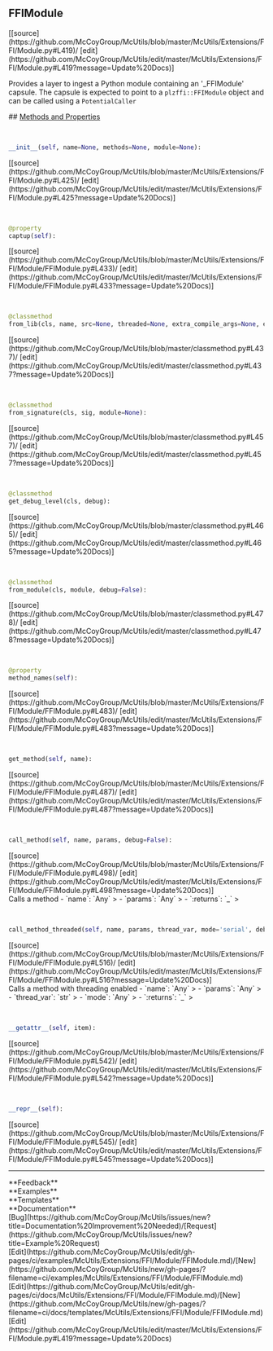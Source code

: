 ## <a id="McUtils.Extensions.FFI.Module.FFIModule">FFIModule</a> 

<div class="docs-source-link" markdown="1">
[[source](https://github.com/McCoyGroup/McUtils/blob/master/McUtils/Extensions/FFI/Module.py#L419)/
[edit](https://github.com/McCoyGroup/McUtils/edit/master/McUtils/Extensions/FFI/Module.py#L419?message=Update%20Docs)]
</div>

Provides a layer to ingest a Python module containing an '_FFIModule' capsule.
The capsule is expected to point to a `plzffi::FFIModule` object and can be called using a `PotentialCaller`







<div class="collapsible-section">
 <div class="collapsible-section collapsible-section-header" markdown="1">
## <a class="collapse-link" data-toggle="collapse" href="#methods" markdown="1"> Methods and Properties</a> <a class="float-right" data-toggle="collapse" href="#methods"><i class="fa fa-chevron-down"></i></a>
 </div>
 <div class="collapsible-section collapsible-section-body collapse show" id="methods" markdown="1">
 
<a id="McUtils.Extensions.FFI.Module.FFIModule.__init__" class="docs-object-method">&nbsp;</a> 
```python
__init__(self, name=None, methods=None, module=None): 
```
<div class="docs-source-link" markdown="1">
[[source](https://github.com/McCoyGroup/McUtils/blob/master/McUtils/Extensions/FFI/Module.py#L425)/
[edit](https://github.com/McCoyGroup/McUtils/edit/master/McUtils/Extensions/FFI/Module.py#L425?message=Update%20Docs)]
</div>


<a id="McUtils.Extensions.FFI.Module.FFIModule.captup" class="docs-object-method">&nbsp;</a> 
```python
@property
captup(self): 
```
<div class="docs-source-link" markdown="1">
[[source](https://github.com/McCoyGroup/McUtils/blob/master/McUtils/Extensions/FFI/Module/FFIModule.py#L433)/
[edit](https://github.com/McCoyGroup/McUtils/edit/master/McUtils/Extensions/FFI/Module/FFIModule.py#L433?message=Update%20Docs)]
</div>


<a id="McUtils.Extensions.FFI.Module.FFIModule.from_lib" class="docs-object-method">&nbsp;</a> 
```python
@classmethod
from_lib(cls, name, src=None, threaded=None, extra_compile_args=None, extra_link_args=None, linked_libs=None, **compile_kwargs): 
```
<div class="docs-source-link" markdown="1">
[[source](https://github.com/McCoyGroup/McUtils/blob/master/classmethod.py#L437)/
[edit](https://github.com/McCoyGroup/McUtils/edit/master/classmethod.py#L437?message=Update%20Docs)]
</div>


<a id="McUtils.Extensions.FFI.Module.FFIModule.from_signature" class="docs-object-method">&nbsp;</a> 
```python
@classmethod
from_signature(cls, sig, module=None): 
```
<div class="docs-source-link" markdown="1">
[[source](https://github.com/McCoyGroup/McUtils/blob/master/classmethod.py#L457)/
[edit](https://github.com/McCoyGroup/McUtils/edit/master/classmethod.py#L457?message=Update%20Docs)]
</div>


<a id="McUtils.Extensions.FFI.Module.FFIModule.get_debug_level" class="docs-object-method">&nbsp;</a> 
```python
@classmethod
get_debug_level(cls, debug): 
```
<div class="docs-source-link" markdown="1">
[[source](https://github.com/McCoyGroup/McUtils/blob/master/classmethod.py#L465)/
[edit](https://github.com/McCoyGroup/McUtils/edit/master/classmethod.py#L465?message=Update%20Docs)]
</div>


<a id="McUtils.Extensions.FFI.Module.FFIModule.from_module" class="docs-object-method">&nbsp;</a> 
```python
@classmethod
from_module(cls, module, debug=False): 
```
<div class="docs-source-link" markdown="1">
[[source](https://github.com/McCoyGroup/McUtils/blob/master/classmethod.py#L478)/
[edit](https://github.com/McCoyGroup/McUtils/edit/master/classmethod.py#L478?message=Update%20Docs)]
</div>


<a id="McUtils.Extensions.FFI.Module.FFIModule.method_names" class="docs-object-method">&nbsp;</a> 
```python
@property
method_names(self): 
```
<div class="docs-source-link" markdown="1">
[[source](https://github.com/McCoyGroup/McUtils/blob/master/McUtils/Extensions/FFI/Module/FFIModule.py#L483)/
[edit](https://github.com/McCoyGroup/McUtils/edit/master/McUtils/Extensions/FFI/Module/FFIModule.py#L483?message=Update%20Docs)]
</div>


<a id="McUtils.Extensions.FFI.Module.FFIModule.get_method" class="docs-object-method">&nbsp;</a> 
```python
get_method(self, name): 
```
<div class="docs-source-link" markdown="1">
[[source](https://github.com/McCoyGroup/McUtils/blob/master/McUtils/Extensions/FFI/Module/FFIModule.py#L487)/
[edit](https://github.com/McCoyGroup/McUtils/edit/master/McUtils/Extensions/FFI/Module/FFIModule.py#L487?message=Update%20Docs)]
</div>


<a id="McUtils.Extensions.FFI.Module.FFIModule.call_method" class="docs-object-method">&nbsp;</a> 
```python
call_method(self, name, params, debug=False): 
```
<div class="docs-source-link" markdown="1">
[[source](https://github.com/McCoyGroup/McUtils/blob/master/McUtils/Extensions/FFI/Module/FFIModule.py#L498)/
[edit](https://github.com/McCoyGroup/McUtils/edit/master/McUtils/Extensions/FFI/Module/FFIModule.py#L498?message=Update%20Docs)]
</div>
Calls a method
  - `name`: `Any`
    > 
  - `params`: `Any`
    > 
  - `:returns`: `_`
    >


<a id="McUtils.Extensions.FFI.Module.FFIModule.call_method_threaded" class="docs-object-method">&nbsp;</a> 
```python
call_method_threaded(self, name, params, thread_var, mode='serial', debug=False): 
```
<div class="docs-source-link" markdown="1">
[[source](https://github.com/McCoyGroup/McUtils/blob/master/McUtils/Extensions/FFI/Module/FFIModule.py#L516)/
[edit](https://github.com/McCoyGroup/McUtils/edit/master/McUtils/Extensions/FFI/Module/FFIModule.py#L516?message=Update%20Docs)]
</div>
Calls a method with threading enabled
  - `name`: `Any`
    > 
  - `params`: `Any`
    > 
  - `thread_var`: `str`
    > 
  - `mode`: `Any`
    > 
  - `:returns`: `_`
    >


<a id="McUtils.Extensions.FFI.Module.FFIModule.__getattr__" class="docs-object-method">&nbsp;</a> 
```python
__getattr__(self, item): 
```
<div class="docs-source-link" markdown="1">
[[source](https://github.com/McCoyGroup/McUtils/blob/master/McUtils/Extensions/FFI/Module/FFIModule.py#L542)/
[edit](https://github.com/McCoyGroup/McUtils/edit/master/McUtils/Extensions/FFI/Module/FFIModule.py#L542?message=Update%20Docs)]
</div>


<a id="McUtils.Extensions.FFI.Module.FFIModule.__repr__" class="docs-object-method">&nbsp;</a> 
```python
__repr__(self): 
```
<div class="docs-source-link" markdown="1">
[[source](https://github.com/McCoyGroup/McUtils/blob/master/McUtils/Extensions/FFI/Module/FFIModule.py#L545)/
[edit](https://github.com/McCoyGroup/McUtils/edit/master/McUtils/Extensions/FFI/Module/FFIModule.py#L545?message=Update%20Docs)]
</div>
 </div>
</div>












---


<div markdown="1" class="text-secondary">
<div class="container">
  <div class="row">
   <div class="col" markdown="1">
**Feedback**   
</div>
   <div class="col" markdown="1">
**Examples**   
</div>
   <div class="col" markdown="1">
**Templates**   
</div>
   <div class="col" markdown="1">
**Documentation**   
</div>
   <div class="col" markdown="1">
   
</div>
   <div class="col" markdown="1">
   
</div>
   <div class="col" markdown="1">
   
</div>
</div>
  <div class="row">
   <div class="col" markdown="1">
[Bug](https://github.com/McCoyGroup/McUtils/issues/new?title=Documentation%20Improvement%20Needed)/[Request](https://github.com/McCoyGroup/McUtils/issues/new?title=Example%20Request)   
</div>
   <div class="col" markdown="1">
[Edit](https://github.com/McCoyGroup/McUtils/edit/gh-pages/ci/examples/McUtils/Extensions/FFI/Module/FFIModule.md)/[New](https://github.com/McCoyGroup/McUtils/new/gh-pages/?filename=ci/examples/McUtils/Extensions/FFI/Module/FFIModule.md)   
</div>
   <div class="col" markdown="1">
[Edit](https://github.com/McCoyGroup/McUtils/edit/gh-pages/ci/docs/McUtils/Extensions/FFI/Module/FFIModule.md)/[New](https://github.com/McCoyGroup/McUtils/new/gh-pages/?filename=ci/docs/templates/McUtils/Extensions/FFI/Module/FFIModule.md)   
</div>
   <div class="col" markdown="1">
[Edit](https://github.com/McCoyGroup/McUtils/edit/master/McUtils/Extensions/FFI/Module.py#L419?message=Update%20Docs)   
</div>
   <div class="col" markdown="1">
   
</div>
   <div class="col" markdown="1">
   
</div>
   <div class="col" markdown="1">
   
</div>
</div>
</div>
</div>